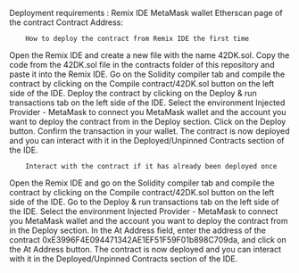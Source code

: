 Deployment requirements :
    Remix IDE
    MetaMask wallet
    Etherscan page of the contract
    Contract Address: 

        How to deploy the contract from Remix IDE the first time

Open the Remix IDE and create a new file with the name 42DK.sol.
Copy the code from the 42DK.sol file in the contracts folder of this repository and paste it into the Remix IDE.
Go on the Solidity compiler tab and compile the contract by clicking on the Compile contract/42DK.sol button on the left side of the IDE.
Deploy the contract by clicking on the Deploy & run transactions tab on the left side of the IDE.
Select the environment Injected Provider - MetaMask to connect you MetaMask wallet and the account you want to deploy the contract from in the Deploy section.
Click on the Deploy button.
Confirm the transaction in your wallet.
The contract is now deployed and you can interact with it in the Deployed/Unpinned Contracts section of the IDE.

        Interact with the contract if it has already been deployed once

Open the Remix IDE and go on the Solidity compiler tab and compile the contract by clicking on the Compile contract/42DK.sol button on the left side of the IDE.
Go to the Deploy & run transactions tab on the left side of the IDE.
Select the environment Injected Provider - MetaMask to connect you MetaMask wallet and the account you want to deploy the contract from in the Deploy section.
In the At Address field, enter the address of the contract 0xE3996F4E094471342AE1EF51F59F01b898C709da, and click on the At Address button.
The contract is now deployed and you can interact with it in the Deployed/Unpinned Contracts section of the IDE.